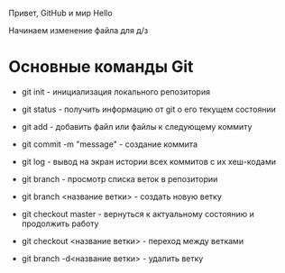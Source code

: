 Привет, GitHub и мир
Hello

Начинаем изменение файла для д/з

# Ocновные команды Git 

- git init - инициализация локального репозитория 

+ git status - получить информацию от git о его текущем состоянии 

* git add - добавить файл или файлы к следующему коммиту 

- git commit -m "message" - создание коммита

- git log - вывод на экран истории всех коммитов с их хеш-кодами 

- git branch - просмотр списка веток в репозитории 

- git branch <название ветки> - создать новую ветку

- git checkout master - вернуться к актуальному состоянию и продолжить работу 

- git checkout <название ветки> - переход между ветками 

- git branch -d<название ветки> - удалить ветку